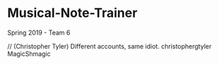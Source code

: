 # Musical-Note-Trainer
Spring 2019 - Team 6

// (Christopher Tyler) Different accounts, same idiot.
christophergtyler
MagicShmagic
